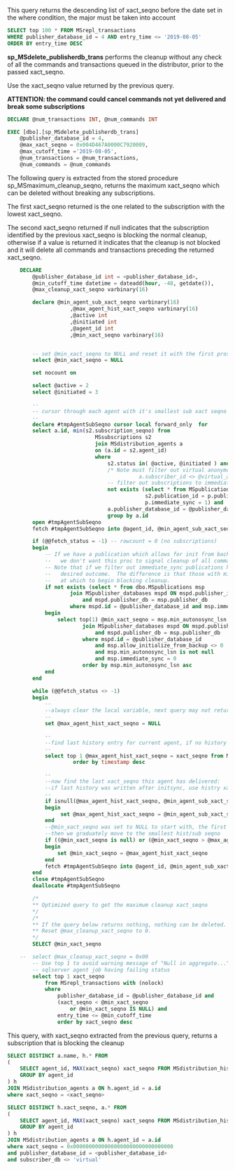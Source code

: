 This query returns the descending list of xact_seqno before the date set in the where condition, the major must be taken into account

```sql
SELECT top 100 * FROM MSrepl_transactions
WHERE publisher_database_id = 4 AND entry_time <= '2019-08-05'
ORDER BY entry_time DESC
```
**sp_MSdelete_publisherdb_trans** performs the cleanup without any check of all the commands and transactions queued in the distributor, prior to the passed xact_seqno.

Use the xact_seqno value returned by the previous query.

**ATTENTION: the command could cancel commands not yet delivered and break some subscriptions**
```sql
DECLARE @num_transactions INT, @num_commands INT

EXEC [dbo].[sp_MSdelete_publisherdb_trans]
    @publisher_database_id = 4,
    @max_xact_seqno = 0x004D467A0000C7920009,
	@max_cutoff_time ='2019-08-05',
    @num_transactions = @num_transactions,
    @num_commands = @num_commands
```

The following query is extracted from the stored procedure sp_MSmaximum_cleanup_seqno, returns the maximum xact_seqno which can be deleted without breaking any subscriptions.

The first xact_seqno returned is the one related to the subscription with the lowest xact_seqno.

The second xact_seqno returned if null indicates that the subscription identified by the previous xact_seqno is blocking the normal cleanup, otherwise if a value is returned it indicates that the cleanup is not blocked and it will delete all commands and transactions preceding the returned xact_seqno.

```sql
    DECLARE
    	@publisher_database_id int = <publisher_database_id>,
    	@min_cutoff_time datetime = dateadd(hour, -48, getdate()),
    	@max_cleanup_xact_seqno varbinary(16)

    	declare @min_agent_sub_xact_seqno varbinary(16)
    				,@max_agent_hist_xact_seqno varbinary(16)
    				,@active int
    				,@initiated int
    				,@agent_id int
    				,@min_xact_seqno varbinary(16)


    	-- set @min_xact_seqno to NULL and reset it with the first prospect of min_seqno we found later
    	select @min_xact_seqno = NULL

    	set nocount on

    	select @active = 2
    	select @initiated = 3

    	--
    	-- cursor through each agent with it's smallest sub xact seqno
    	--
    	declare #tmpAgentSubSeqno cursor local forward_only  for
    	select a.id, min(s2.subscription_seqno) from
                            MSsubscriptions s2
                            join MSdistribution_agents a
                            on (a.id = s2.agent_id)
                            where
    	                        s2.status in( @active, @initiated ) and
    	                        /* Note must filter out virtual anonymous agents !!!
                                          a.subscriber_id <> @virtual_anonymous and */
                                -- filter out subscriptions to immediate_sync publications
                                not exists (select * from MSpublications p where
                                            s2.publication_id = p.publication_id and
                                            p.immediate_sync = 1) and
    	                        a.publisher_database_id = @publisher_database_id
    	                        group by a.id
    	open #tmpAgentSubSeqno
    	fetch #tmpAgentSubSeqno into @agent_id, @min_agent_sub_xact_seqno

        if (@@fetch_status = -1) -- rowcount = 0 (no subscriptions)
        begin
            -- If we have a publication which allows for init from backup with a min_autonosync_lsn set
            --   we don't want this proc to signal cleanup of all commands
            -- Note that if we filter out immediate_sync publications here as they will already have the
            --   desired outcome.  The difference is that those with min_autonosync_lsn set have a watermark
            --   at which to begin blocking cleanup.
    		if not exists (select * from dbo.MSpublications msp
                    join MSpublisher_databases mspd ON mspd.publisher_id = msp.publisher_id
                        and mspd.publisher_db = msp.publisher_db
                    where mspd.id = @publisher_database_id and msp.immediate_sync = 1)
    		begin
                select top(1) @min_xact_seqno = msp.min_autonosync_lsn from dbo.MSpublications msp
                        join MSpublisher_databases mspd ON mspd.publisher_id = msp.publisher_id
                            and mspd.publisher_db = msp.publisher_db
                        where mspd.id = @publisher_database_id
                            and msp.allow_initialize_from_backup <> 0
                            and msp.min_autonosync_lsn is not null
                            and msp.immediate_sync = 0
    					order by msp.min_autonosync_lsn asc
    		end
        end

        while (@@fetch_status <> -1)
    	begin
    	    --
    	    --always clear the local variable, next query may not return any resultset
    	    --
    	    set @max_agent_hist_xact_seqno = NULL

    	    --
    	    --find last history entry for current agent, if no history then the query below should leave @max_agent_xact_seqno as NULL
    	    --
    	    select top 1 @max_agent_hist_xact_seqno = xact_seqno from MSdistribution_history where agent_id = @agent_id
    	             order by timestamp desc

    	    --
    	    --now find the last xact_seqno this agent has delivered:
    	    --if last history was written after initsync, use histry xact_seqno otherwise use initsync xact_seqno
    	    --
    	    if isnull(@max_agent_hist_xact_seqno, @min_agent_sub_xact_seqno) <= @min_agent_sub_xact_seqno
    	    begin
    	         set @max_agent_hist_xact_seqno = @min_agent_sub_xact_seqno
    	    end
    	    --@min_xact_seqno was set to NULL to start with, the first time we get here, it'll gets set to a non-NULL value
    	    --then we graduately move to the smallest hist/sub seqno
    	    if ((@min_xact_seqno is null) or (@min_xact_seqno > @max_agent_hist_xact_seqno))
    	    begin
    	        set @min_xact_seqno = @max_agent_hist_xact_seqno
    	    end
    	    fetch #tmpAgentSubSeqno into @agent_id, @min_agent_sub_xact_seqno
    	end
    	close #tmpAgentSubSeqno
    	deallocate #tmpAgentSubSeqno

    	/*
    	** Optimized query to get the maximum cleanup xact_seqno
    	*/
    	/*
    	** If the query below returns nothing, nothing can be deleted.
    	** Reset @max_cleanup_xact_seqno to 0.
    	*/
    	SELECT @min_xact_seqno

    --	select @max_cleanup_xact_seqno = 0x00
    	-- Use top 1 to avoid warning message of "Null in aggregate..." which will make
    	-- sqlserver agent job having failing status
    	select top 1 xact_seqno
    	    from MSrepl_transactions with (nolock)
    	    where
    	        publisher_database_id = @publisher_database_id and
    	        (xact_seqno < @min_xact_seqno
    	        	or @min_xact_seqno IS NULL) and
    	        entry_time <= @min_cutoff_time
    	        order by xact_seqno desc
```

This query, with xact_seqno extracted from the previous query, returns a subscription that is blocking the cleanup

```sql
SELECT DISTINCT a.name, h.* FROM
(
	SELECT agent_id, MAX(xact_seqno) xact_seqno FROM MSdistribution_history
	GROUP BY agent_id
) h
JOIN MSdistribution_agents a ON h.agent_id = a.id
where xact_seqno = <xact_seqno>
```

```sql
SELECT DISTINCT h.xact_seqno, a.* FROM
(
	SELECT agent_id, MAX(xact_seqno) xact_seqno FROM MSdistribution_history
	GROUP BY agent_id
) h
JOIN MSdistribution_agents a ON h.agent_id = a.id
where xact_seqno = 0x00000000000000000000000000000000
and publisher_database_id = <publisher_database_id>
and subscriber_db <> 'virtual'
```

